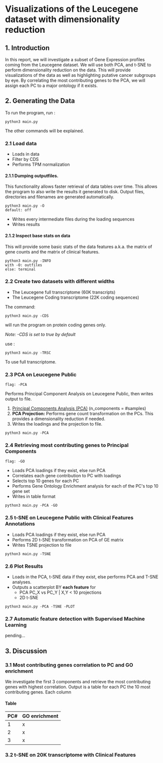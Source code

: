 # Visualizations of the Leucegene dataset with dimensionality reduction

## 1. Introduction
In this report, we will investigate a subset of Gene Expression profiles coming from the Leucegene dataset. We will use both PCA, and t-SNE to perform dimensionality reduction on the data. This will provide visualizations of the data as well as highlighting putative cancer subgroups by eye. By correlating the most contributing genes to the PCA, we will assign each PC to a major ontology if it exists. 

## 2. Generating the Data

To run the program, run :
```{python3}
python3 main.py 
```
The other commands will be explained.

### 2.1 Load data

* Loads in data
* Filter by CDS
* Performs TPM normalization

#### 2.1.1 Dumping outputfiles.
This functionality allows faster retrieval of data tables over time. This allows the program to also write the results it generated to disk. Output files, directories and filenames are generated automatically. 

```{bash}
python3 main.py -O
default: off
```
* Writes every intermediate files during the loading sequences
* Writes results 

#### 2.1.2 Inspect base stats on data
This will provide some basic stats of the data features a.k.a. the matrix of gene counts and the matrix of clinical features. 

```{python}
python3 main.py -INFO
with -O: outfiles
else: terminal
```

### 2.2 Create two datasets with different widths 
* The Leucegene full transcriptome (60K transcripts)
* The Leucegene Coding transcriptome (22K coding sequences) 

The command:
```{python}
python3 main.py -CDS
```
will run the program on protein coding genes only. 

*Note: -CDS is set to true by default*

use :
```{python}
python3 main.py -TRSC
```
To use full transcriptome.

### 2.3 PCA on Leucegene Public
```{bash} 
flag: -PCA
```
Performs Principal Component Analysis on Leucegene Public, then writes output to file.
1. [Principal Components Analysis (PCA)](https://en.wikipedia.org/wiki/Principal_component_analysis) (n_components = #samples)
2. **PCA Projection:** Performs gene count transformation on the PCs. This provides a dimensionality reduction if needed.  
3. Writes the loadings and the projection to file. 

```{python}
python3 main.py -PCA
```

### 2.4 Retrieving most contributing genes to Principal Components

 
```{bash} 
flag: -GO
```
* Loads PCA loadings if they exist, else run PCA
* Correlates each gene contribution to PC with loadings
* Selects top 10 genes for each PC 
* Performs Gene Ontology Enrichment analysis for each of the PC's top 10 gene set
* Writes in table format 

```{python}
python3 main.py -PCA -GO
```

### 2.5 t-SNE on Leucegene Public with Clinical Features Annotations

* Loads PCA loadings if they exist, else run PCA
* Performs 2D t-SNE transformation on PCA of GE matrix
* Writes TSNE projection to file

```{python}
python3 main.py -TSNE
```
### 2.6 Plot Results 

* Loads in the PCA, t-SNE data if they exist, else performs PCA and T-SNE analyses. 
* Outputs a scatterplot BY **each feature** for  
    * PCA PC_X vs PC_Y | X,Y < 10 projections  
    * 2D t-SNE 

```{python}
python3 main.py -PCA -TSNE -PLOT
```

### 2.7 Automatic feature detection with Supervised Machine Learning 
pending...

## 3. Discussion
### 3.1 Most contributing genes correlation to PC and GO enrichment
We investigate the first 3 components and retrieve the most contributing genes with highest correlation. Output is a table for each PC the 10 most contributing genes. Each column 

#### Table
PC# | GO enrichment
---|---
1 | x
2 | x
3 | x

### 3.2 t-SNE on 20K transcriptome with Clinical Features
